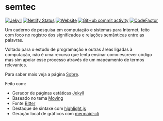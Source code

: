 # semtec

[![Jekyll](https://img.shields.io/badge/jekyll-%3E%3D%204.2-teal.svg)](https://jekyllrb.com/)
[![Netlify Status](https://api.netlify.com/api/v1/badges/c616f122-87d3-4bbe-b075-e6cd54f2e66a/deploy-status)](https://app.netlify.com/sites/semtec/deploys)
[![Website](https://img.shields.io/website?down_color=lightgrey&down_message=offline&up_message=online&url=https%3A%2F%2Fjultty.github.io)](https://jultty.github.io)
[![GitHub commit activity](https://img.shields.io/github/commit-activity/w/jultty/jultty.github.io)](https://github.com/jultty/jultty.github.io/graphs/commit-activity)
[![CodeFactor](https://www.codefactor.io/repository/github/jultty/jultty.github.io/badge)](https://www.codefactor.io/repository/github/jultty/jultty.github.io)

Um caderno de pesquisa em computação e sistemas para Internet, feito com foco no registro dos significados e relações semânticas entre as palavras.

Voltado para o estudo de programação e outras áreas ligadas à computação, não é uma recurso que tenta ensinar como escrever código mas sim apoiar esse processo através de um mapeamento de termos relevantes.

Para saber mais veja a página [Sobre](https://jultty.github.io/sobre).

Feito com:
* Gerador de páginas estáticas [Jekyll](https://jekyllrb.com/)
* Baseado no tema [Moving](https://github.com/huangyz0918/moving)
* Fonte [Bitter](https://github.com/solmatas/Bitter)
* Destaque de sintaxe com [highlight.js](https://highlightjs.org/)
* Geração local de gráficos com [mermaid-cli](https://mermaid-js.github.io/)

